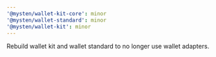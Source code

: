 ```yaml
---
'@mysten/wallet-kit-core': minor
'@mysten/wallet-standard': minor
'@mysten/wallet-kit': minor
---
```


Rebuild wallet kit and wallet standard to no longer use wallet adapters.
